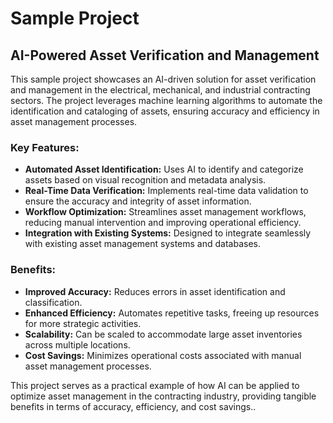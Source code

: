 # Sample Project

## AI-Powered Asset Verification and Management

This sample project showcases an AI-driven solution for asset verification and management in the electrical, mechanical, and industrial contracting sectors. The project leverages machine learning algorithms to automate the identification and cataloging of assets, ensuring accuracy and efficiency in asset management processes.

### Key Features:

- **Automated Asset Identification:** Uses AI to identify and categorize assets based on visual recognition and metadata analysis.
- **Real-Time Data Verification:** Implements real-time data validation to ensure the accuracy and integrity of asset information.
- **Workflow Optimization:** Streamlines asset management workflows, reducing manual intervention and improving operational efficiency.
- **Integration with Existing Systems:** Designed to integrate seamlessly with existing asset management systems and databases.

### Benefits:

- **Improved Accuracy:** Reduces errors in asset identification and classification.
- **Enhanced Efficiency:** Automates repetitive tasks, freeing up resources for more strategic activities.
- **Scalability:** Can be scaled to accommodate large asset inventories across multiple locations.
- **Cost Savings:** Minimizes operational costs associated with manual asset management processes.

This project serves as a practical example of how AI can be applied to optimize asset management in the contracting industry, providing tangible benefits in terms of accuracy, efficiency, and cost savings..
